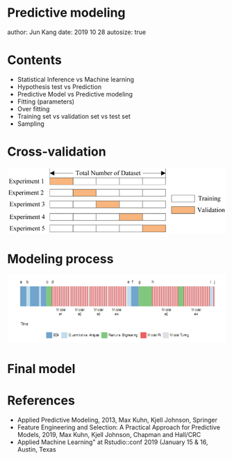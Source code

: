 Predictive modeling
========================================================
author: Jun Kang
date: 2019 10 28
autosize: true

Contents
========================================================

- Statistical Inference vs Machine learning
- Hypothesis test vs Prediction
- Predictive Model vs Predictive modeling
- Fitting (parameters)
- Over fitting
- Training set vs validation set vs test set
- Sampling  



Cross-validation
========================================================

![](cross-validation.png)

Modeling process
========================================================

![](process.png)

Final model
========================================================

References
========================================================

- Applied Predictive Modeling, 2013, Max Kuhn, Kjell Johnson, Springer
- Feature Engineering and Selection: A Practical Approach for Predictive Models, 2019, Max Kuhn, Kjell Johnson, Chapman and Hall/CRC
- Applied Machine Learning" at Rstudio::conf 2019 (January 15 & 16, Austin, Texas
